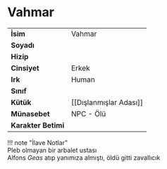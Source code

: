 # Vahmar   
|  |  |  
|---|---|  
| **İsim** | Vahmar |  
| **Soyadı** |  |  
| **Hizip** |  |  
| **Cinsiyet** | Erkek |  
| **Irk** | Human |  
| **Sınıf** |  |  
| **Kütük** | [[Dışlanmışlar Adası]] |  
| **Münasebet** | NPC - Ölü |  
| **Karakter Betimi** |  |  
  
  
!!! note "İlave Notlar"  
	Pleb olmayan bir arbalet ustası  
	Alfons *Geas* atıp yanımıza almıştı, öldü gitti zavallıcık  
